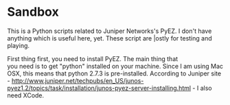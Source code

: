 # Sandbox
This is a Python scripts related to Juniper Networks's PyEZ.
I don't have anything which is useful here, yet. These script are 
|ostly for testing and playing.

First thing first, you need to install PyEZ. The main thing that  
you need is to get "python" installed on your machine.
Since I am using Mac OSX, this means that python 2.7.3 is pre-installed.
According to Juniper site - http://www.juniper.net/techpubs/en_US/junos-pyez1.2/topics/task/installation/junos-pyez-server-installing.html - I also need XCode.



